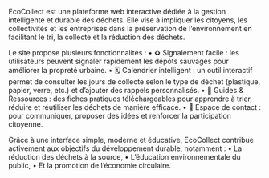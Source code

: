 EcoCollect est une plateforme web interactive dédiée à la gestion intelligente et durable des déchets.
Elle vise à impliquer les citoyens, les collectivités et les entreprises dans la préservation de l’environnement en facilitant le tri, la collecte et la réduction des déchets.

Le site propose plusieurs fonctionnalités :
	•	♻️ Signalement facile : les utilisateurs peuvent signaler rapidement les dépôts sauvages pour améliorer la propreté urbaine.
	•	🗓️ Calendrier intelligent : un outil interactif permet de consulter les jours de collecte selon le type de déchet (plastique, papier, verre, etc.) et d’ajouter des rappels personnalisés.
	•	📘 Guides & Ressources : des fiches pratiques téléchargeables pour apprendre à trier, réduire et réutiliser les déchets de manière efficace.
	•	💬 Espace de contact : pour communiquer, proposer des idées et renforcer la participation citoyenne.

Grâce à une interface simple, moderne et éducative, EcoCollect contribue activement aux objectifs du développement durable, notamment :
	•	La réduction des déchets à la source,
	•	L’éducation environnementale du public,
	•	Et la promotion de l’économie circulaire.
